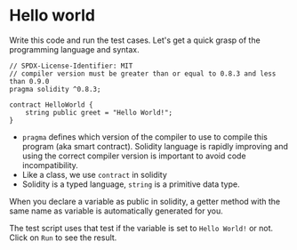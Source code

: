 # Hello world

Write this code and run the test cases. Let's get a quick grasp of the programming language and syntax.

```
// SPDX-License-Identifier: MIT
// compiler version must be greater than or equal to 0.8.3 and less than 0.9.0
pragma solidity ^0.8.3;

contract HelloWorld {
    string public greet = "Hello World!";
}
```

- `pragma` defines which version of the compiler to use to compile this program (aka smart contract). Solidity language is rapidly improving and using the correct compiler version is important to avoid code incompatibility.
- Like a class, we use `contract` in solidity
- Solidity is a typed language, `string` is a primitive data type.

When you declare a variable as public in solidity, a getter method with the same name as variable is automatically generated for you.

The test script uses that test if the variable is set to `Hello World!` or not.
Click on `Run` to see the result.
